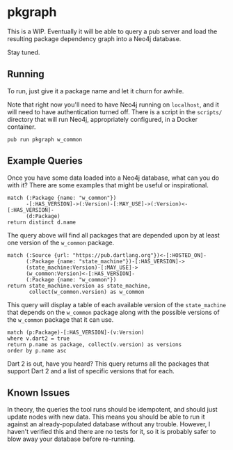 # pkgraph

This is a WIP. Eventually it will be able to query a pub server and
load the resulting package dependency graph into a Neo4j database.

Stay tuned.

## Running

To run, just give it a package name and let it churn for awhile.

Note that right now you'll need to have Neo4j running on `localhost`,
and it will need to have authentication turned off. There is a script
in the `scripts/` directory that will run Neo4j, appropriately
configured, in a Docker container.

```shell
pub run pkgraph w_common
```

## Example Queries

Once you have some data loaded into a Neo4j database, what can you do
with it? There are some examples that might be useful or inspirational.

```cypher
match (:Package {name: "w_common"})
      -[:HAS_VERSION]->(:Version)-[:MAY_USE]->(:Version)<-[:HAS_VERSION]-
      (d:Package)
return distinct d.name
```

The query above will find all packages that are depended upon by at
least one version of the `w_common` package.

```cypher
match (:Source {url: "https://pub.dartlang.org"})<-[:HOSTED_ON]-
      (:Package {name: "state_machine"})-[:HAS_VERSION]->
      (state_machine:Version)-[:MAY_USE]->
      (w_common:Version)<-[:HAS_VERSION]-
      (:Package {name: "w_common"})
return state_machine.version as state_machine,
       collect(w_common.version) as w_common
```

This query will display a table of each available version of the
`state_machine` that depends on the `w_common` package along with the
possible versions of the `w_common` package that it can use.

```cypher
match (p:Package)-[:HAS_VERSION]-(v:Version)
where v.dart2 = true
return p.name as package, collect(v.version) as versions
order by p.name asc
```

Dart 2 is out, have you heard? This query returns all the packages
that support Dart 2 and a list of specific versions that for each.

## Known Issues

In theory, the queries the tool runs should be idempotent, and should
just update nodes with new data. This means you should be able to run
it against an already-populated database without any trouble. However,
I haven't verified this and there are no tests for it, so it is
probably safer to blow away your database before re-running.
